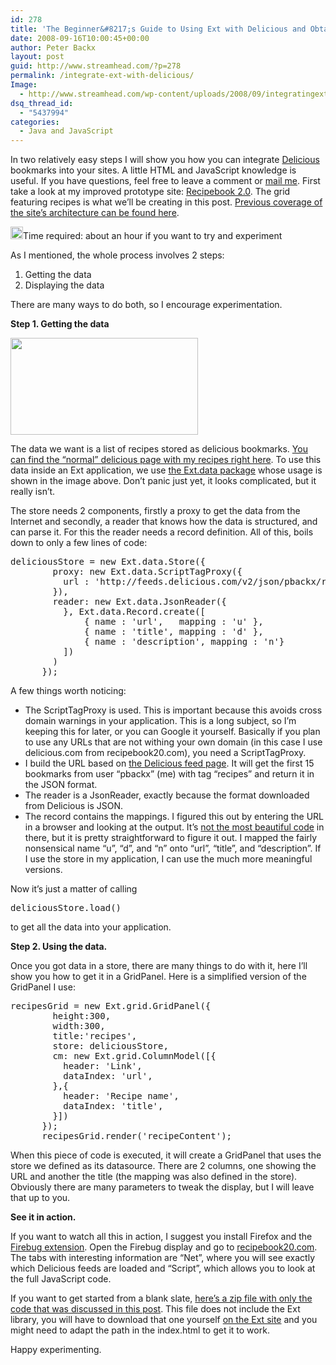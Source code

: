 ```yaml
---
id: 278
title: 'The Beginner&#8217;s Guide to Using Ext with Delicious and Obtaining a Beautifully Interactive Site in no Time'
date: 2008-09-16T10:00:45+00:00
author: Peter Backx
layout: post
guid: http://www.streamhead.com/?p=278
permalink: /integrate-ext-with-delicious/
Image:
  - http://www.streamhead.com/wp-content/uploads/2008/09/integratingextanddelicious1.png
dsq_thread_id:
  - "5437994"
categories:
  - Java and JavaScript
---
```

In two relatively easy steps I will show you how you can integrate <a title="Delicious, social bookmarks" href="http://delicious.com/" target="_blank">Delicious</a> bookmarks into your sites. A little HTML and JavaScript knowledge is useful. If you have questions, feel free to leave a comment or <a title="mail Peter Backx" href="mailto:peter.backx@gmail.com" target="_blank">mail me</a>. First take a look at my improved prototype site: <a title="Recipebook 2.0 a new way to manage recipes" href="http://recipebook20.com/" target="_blank">Recipebook 2.0</a>. The grid featuring recipes is what we&#8217;ll be creating in this post. <a title="Creating interactive web applications - recipebook 2.0 case study" href="http://www.streamhead.com/build-an-highly-interactive-web-application-in-no-time/" target="_blank">Previous coverage of the site&#8217;s architecture can be found here</a>.

[<img class="alignleft size-full wp-image-286" title="1 hour" src="http://www.streamhead.com/wp-content/uploads/2008/09/1hour.png" alt="" width="20" height="20" />](http://www.streamhead.com/wp-content/uploads/2008/09/1hour.png)Time required: about an hour if you want to try and experiment

As I mentioned, the whole process involves 2 steps:

  1. Getting the data
  2. Displaying the data

There are many ways to do both, so I encourage experimentation.

**Step 1. Getting the data**

[<img class="alignnone size-medium wp-image-280" title="Ext.data usage" src="http://www.streamhead.com/wp-content/uploads/2008/09/extdata-300x155.png" alt="" width="300" height="155" srcset="http://www.streamhead.com/wp-content/uploads/2008/09/extdata-300x155.png 300w, http://www.streamhead.com/wp-content/uploads/2008/09/extdata.png 542w" sizes="(max-width: 300px) 100vw, 300px" />](http://www.streamhead.com/wp-content/uploads/2008/09/extdata.png)

The data we want is a list of recipes stored as delicious bookmarks. <a title="recipes tag for pbackx on delicious" href="http://delicious.com/pbackx/recipes" target="_blank">You can find the &#8220;normal&#8221; delicious page with my recipes right here</a>. To use this data inside an Ext application, we use <a title="Ext API documentation" href="http://extjs.com/deploy/dev/docs/" target="_blank">the Ext.data package</a> whose usage is shown in the image above. Don&#8217;t panic just yet, it looks complicated, but it really isn&#8217;t.

The store needs 2 components, firstly a proxy to get the data from the Internet and secondly, a reader that knows how the data is structured, and can parse it. For this the reader needs a record definition. All of this, boils down to only a few lines of code:

<pre lang="javascript">deliciousStore = new Ext.data.Store({
        proxy: new Ext.data.ScriptTagProxy({
          url : 'http://feeds.delicious.com/v2/json/pbackx/recipes'
        }),
        reader: new Ext.data.JsonReader({
          }, Ext.data.Record.create([
              { name : 'url',   mapping : 'u' },
              { name : 'title', mapping : 'd' },
              { name : 'description', mapping : 'n'}
          ])
        )
      });</pre>

A few things worth noticing:

  * The ScriptTagProxy is used. This is important because this avoids cross domain warnings in your application. This is a long subject, so I&#8217;m keeping this for later, or you can Google it yourself. Basically if you plan to use any URLs that are not withing your own domain (in this case I use delicious.com from recipebook20.com), you need a ScriptTagProxy.
  * I build the URL based on <a title="Delicious feeds" href="http://delicious.com/help/feeds" target="_blank">the Delicious feed page</a>. It will get the first 15 bookmarks from user &#8220;pbackx&#8221; (me) with tag &#8220;recipes&#8221; and return it in the JSON format.
  * The reader is a JsonReader, exactly because the format downloaded from Delicious is JSON.
  * The record contains the mappings. I figured this out by entering the URL in a browser and looking at the output. It&#8217;s <a title="JSON feed for my recipe bookmarks" href="http://feeds.delicious.com/v2/json/pbackx/recipes" target="_blank">not the most beautiful code</a> in there, but it is pretty straightforward to figure it out. I mapped the fairly nonsensical name &#8220;u&#8221;, &#8220;d&#8221;, and &#8220;n&#8221; onto &#8220;url&#8221;, &#8220;title&#8221;, and &#8220;description&#8221;. If I use the store in my application, I can use the much more meaningful versions.

Now it&#8217;s just a matter of calling

<pre lang="javascript">deliciousStore.load()</pre>

to get all the data into your application.

**Step 2. Using the data.**

Once you got data in a store, there are many things to do with it, here I&#8217;ll show you how to get it in a GridPanel. Here is a simplified version of the GridPanel I use:

<pre lang="javascript">recipesGrid = new Ext.grid.GridPanel({
        height:300,
        width:300,
        title:'recipes',
        store: deliciousStore,
        cm: new Ext.grid.ColumnModel([{
          header: 'Link',
          dataIndex: 'url',
        },{
          header: 'Recipe name',
          dataIndex: 'title',
        }])
      });
      recipesGrid.render('recipeContent');</pre>

When this piece of code is executed, it will create a GridPanel that uses the store we defined as its datasource. There are 2 columns, one showing the URL and another the title (the mapping was also defined in the store). Obviously there are many parameters to tweak the display, but I will leave that up to you.

**See it in action.**

If you want to watch all this in action, I suggest you install Firefox and the <a title="Firebug" href="http://getfirebug.com/" target="_blank">Firebug extension</a>. Open the Firebug display and go to <a title="Recipebook 2.0 a new way to manage recipes" href="http://recipebook20.com/" target="_blank">recipebook20.com</a>. The tabs with interesting information are &#8220;Net&#8221;, where you will see exactly which Delicious feeds are loaded and &#8220;Script&#8221;, which allows you to look at the full JavaScript code.

If you want to get started from a blank slate, <a title="the example" href="http://www.streamhead.com/wp-content/uploads/2008/09/example1.zip" target="_blank">here&#8217;s a zip file with only the code that was discussed in this post</a>. This file does not include the Ext library, you will have to download that one yourself <a title="Download Ext JS" href="http://extjs.com/products/extjs/download.php" target="_blank">on the Ext site</a> and you might need to adapt the path in the index.html to get it to work.

Happy experimenting.

<!-- AddThis Advanced Settings generic via filter on the_content -->

<!-- AddThis Share Buttons generic via filter on the_content -->